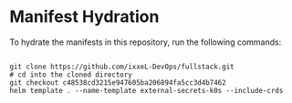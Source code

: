 
# Manifest Hydration

To hydrate the manifests in this repository, run the following commands:

```shell

git clone https://github.com/ixxeL-DevOps/fullstack.git
# cd into the cloned directory
git checkout c48538cd3215e947605ba206894fa5cc3d4b7462
helm template . --name-template external-secrets-k0s --include-crds
```